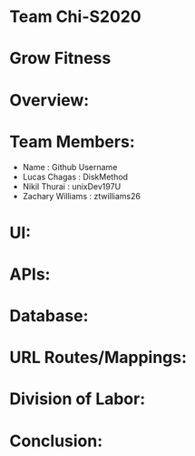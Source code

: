 # Team Chi-S2020

# Grow Fitness

# Overview:

# Team Members:
- Name : Github Username
- Lucas Chagas : DiskMethod
- Nikil Thurai : unixDev197U
- Zachary Williams : ztwilliams26
# UI:

# APIs:

# Database:

# URL Routes/Mappings:

# Division of Labor:

# Conclusion:
